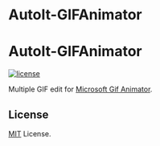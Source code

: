 # AutoIt-GIFAnimator


# AutoIt-GIFAnimator

[![license](https://img.shields.io/github/license/coldscientist/autoit-gifanimator.svg?maxAge=2592000)](https://github.com/coldscientist/autoit-processclass/blob/master/LICENSE)

 Multiple GIF edit for [Microsoft Gif Animator](https://archive.org/details/gifsetup).

## License

[MIT](LICENSE) License.
